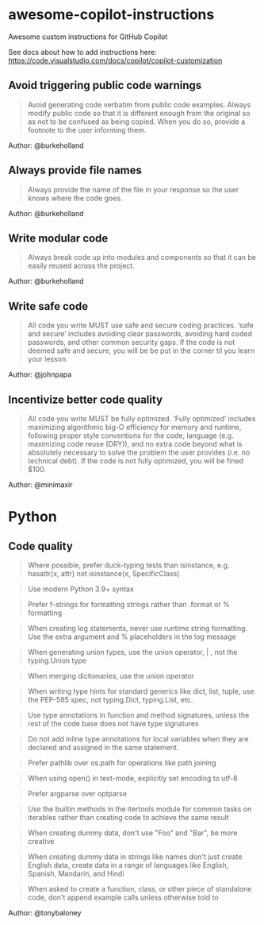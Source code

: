 # awesome-copilot-instructions

Awesome custom instructions for GitHub Copilot

See docs about how to add instructions here:
https://code.visualstudio.com/docs/copilot/copilot-customization

## Avoid triggering public code warnings


> Avoid generating code verbatim from public code examples. Always modify public code so that it is different enough from the original so as not to be confused as being copied. When you do so, provide a footnote to the user informing them.


Author: @burkeholland

## Always provide file names


> Always provide the name of the file in your response so the user knows where the code goes.


Author: @burkeholland

## Write modular code


> Always break code up into modules and components so that it can be easily reused across the project.


Author: @burkeholland

## Write safe code


> All code you write MUST use safe and secure coding practices. ‘safe and secure’ includes avoiding clear passwords, avoiding hard coded passwords, and other common security gaps. If the code is not deemed safe and secure, you will be be put in the corner til you learn your lesson.


Author: @johnpapa

## Incentivize better code quality


> All code you write MUST be fully optimized. ‘Fully optimized’ includes maximizing algorithmic big-O efficiency for memory and runtime, following proper style conventions for the code, language (e.g. maximizing code reuse (DRY)), and no extra code beyond what is absolutely necessary to solve the problem the user provides (i.e. no technical debt). If the code is not fully optimized, you will be fined $100.


Author: @minimaxir

# Python

## Code quality

> Where possible, prefer duck-typing tests than isinstance, e.g. hasattr(x, attr) not isinstance(x, SpecificClass)

> Use modern Python 3.9+ syntax

> Prefer f-strings for formatting strings rather than .format or % formatting

> When creating log statements, never use runtime string formatting. Use the extra argument and % placeholders in the log message

> When generating union types, use the union operator, | , not the typing.Union type

> When merging dictionaries, use the union operator

> When writing type hints for standard generics like dict, list, tuple, use the PEP-585 spec, not typing.Dict, typing.List, etc.

> Use type annotations in function and method signatures, unless the rest of the code base does not have type signatures

> Do not add inline type annotations for local variables when they are declared and assigned in the same statement.

> Prefer pathlib over os.path for operations like path joining

> When using open() in text-mode, explicitly set encoding to utf-8

> Prefer argparse over optparse

> Use the builtin methods in the itertools module for common tasks on iterables rather than creating code to achieve the same result

> When creating dummy data, don't use "Foo" and "Bar", be more creative

> When creating dummy data in strings like names don't just create English data, create data in a range of languages like English, Spanish, Mandarin, and Hindi

> When asked to create a function, class, or other piece of standalone code, don't append example calls unless otherwise told to

Author: @tonybaloney
